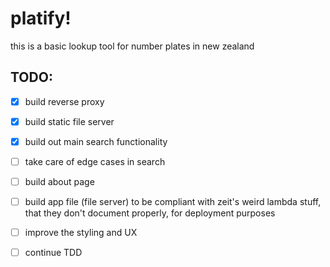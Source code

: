 # platify!

this is a basic lookup tool for number plates in new zealand

## TODO:
- [x] build reverse proxy
- [x] build static file server
- [x] build out main search functionality
- [ ] take care of edge cases in search
- [ ] build about page
- [ ] build app file (file server) to be compliant with zeit's weird lambda stuff, that they don't document properly, for deployment purposes
- [ ] improve the styling and UX
- [ ] continue TDD

